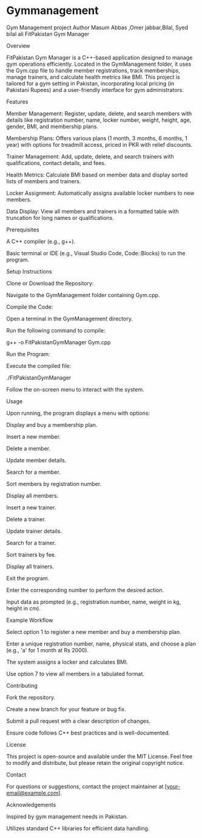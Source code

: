 # Gymmanagement
Gym Management project 
Author Masum Abbas ,Omer jabbar,Bilal, Syed bilal ali
FitPakistan Gym Manager

Overview

FitPakistan Gym Manager is a C++-based application designed to manage gym operations efficiently. Located in the GymManagement folder, it uses the Gym.cpp file to handle member registrations, track memberships, manage trainers, and calculate health metrics like BMI. This project is tailored for a gym setting in Pakistan, incorporating local pricing (in Pakistani Rupees) and a user-friendly interface for gym administrators.

Features





Member Management: Register, update, delete, and search members with details like registration number, name, locker number, weight, height, age, gender, BMI, and membership plans.



Membership Plans: Offers various plans (1 month, 3 months, 6 months, 1 year) with options for treadmill access, priced in PKR with relief discounts.



Trainer Management: Add, update, delete, and search trainers with qualifications, contact details, and fees.



Health Metrics: Calculate BMI based on member data and display sorted lists of members and trainers.



Locker Assignment: Automatically assigns available locker numbers to new members.



Data Display: View all members and trainers in a formatted table with truncation for long names or qualifications.

Prerequisites





A C++ compiler (e.g., g++).



Basic terminal or IDE (e.g., Visual Studio Code, Code::Blocks) to run the program.

Setup Instructions





Clone or Download the Repository:





Navigate to the GymManagement folder containing Gym.cpp.



Compile the Code:





Open a terminal in the GymManagement directory.



Run the following command to compile:

g++ -o FitPakistanGymManager Gym.cpp



Run the Program:





Execute the compiled file:

./FitPakistanGymManager



Follow the on-screen menu to interact with the system.

Usage





Upon running, the program displays a menu with options:





Display and buy a membership plan.



Insert a new member.



Delete a member.



Update member details.



Search for a member.



Sort members by registration number.



Display all members.



Insert a new trainer.



Delete a trainer.



Update trainer details.



Search for a trainer.



Sort trainers by fee.



Display all trainers.



Exit the program.



Enter the corresponding number to perform the desired action.



Input data as prompted (e.g., registration number, name, weight in kg, height in cm).

Example Workflow





Select option 1 to register a new member and buy a membership plan.



Enter a unique registration number, name, physical stats, and choose a plan (e.g., 'a' for 1 month at Rs 2000).



The system assigns a locker and calculates BMI.



Use option 7 to view all members in a tabulated format.

Contributing





Fork the repository.



Create a new branch for your feature or bug fix.



Submit a pull request with a clear description of changes.



Ensure code follows C++ best practices and is well-documented.

License

This project is open-source and available under the MIT License. Feel free to modify and distribute, but please retain the original copyright notice.

Contact

For questions or suggestions, contact the project maintainer at [your-email@example.com].

Acknowledgements





Inspired by gym management needs in Pakistan.



Utilizes standard C++ libraries for efficient data handling.
